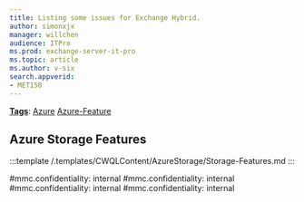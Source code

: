 ```yaml
---
title: Listing some issues for Exchange Hybrid.
author: simonxjx
manager: willchen
audience: ITPro
ms.prod: exchange-server-it-pro
ms.topic: article
ms.author: v-six
search.appverid:
- MET150
---
```

[**Tags**](/Tags): [Azure](/Tags/Azure)  [Azure-Feature](/Tags/Azure%2DFeature) 

## Azure Storage Features

:::template /.templates/CWQLContent/AzureStorage/Storage-Features.md
:::

#mmc.confidentiality: internal
#mmc.confidentiality: internal
#mmc.confidentiality: internal
#mmc.confidentiality: internal
